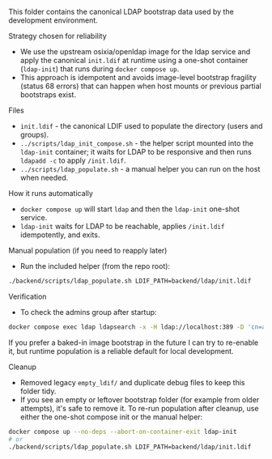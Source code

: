 This folder contains the canonical LDAP bootstrap data used by the development environment.

Strategy chosen for reliability
 - We use the upstream osixia/openldap image for the ldap service and apply the canonical
   `init.ldif` at runtime using a one-shot container (`ldap-init`) that runs during
   `docker compose up`.
 - This approach is idempotent and avoids image-level bootstrap fragility (status 68 errors)
   that can happen when host mounts or previous partial bootstraps exist.

Files
 - `init.ldif` - the canonical LDIF used to populate the directory (users and groups).
 - `../scripts/ldap_init_compose.sh` - the helper script mounted into the `ldap-init`
    container; it waits for LDAP to be responsive and then runs `ldapadd -c` to apply
    `/init.ldif`.
 - `../scripts/ldap_populate.sh` - a manual helper you can run on the host when needed.

How it runs automatically
 - `docker compose up` will start `ldap` and then the `ldap-init` one-shot service.
 - `ldap-init` waits for LDAP to be reachable, applies `/init.ldif` idempotently, and exits.

Manual population (if you need to reapply later)
 - Run the included helper (from the repo root):

```bash
./backend/scripts/ldap_populate.sh LDIF_PATH=backend/ldap/init.ldif
```

Verification
 - To check the admins group after startup:

```bash
docker compose exec ldap ldapsearch -x -H ldap://localhost:389 -D 'cn=admin,dc=example,dc=org' -w admin -b 'ou=groups,dc=example,dc=org' '(cn=admins)' -LLL
```

If you prefer a baked-in image bootstrap in the future I can try to re-enable it, but
runtime population is a reliable default for local development.

Cleanup
 - Removed legacy `empty_ldif/` and duplicate debug files to keep this folder tidy.
 - If you see an empty or leftover bootstrap folder (for example from older attempts),
   it's safe to remove it. To re-run population after cleanup, use either the one-shot
   compose init or the manual helper:

```bash
docker compose up --no-deps --abort-on-container-exit ldap-init
# or
./backend/scripts/ldap_populate.sh LDIF_PATH=backend/ldap/init.ldif
```
